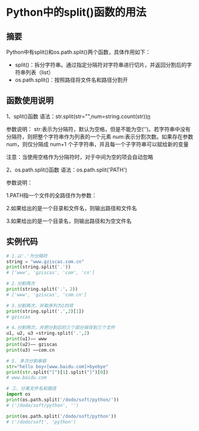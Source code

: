 # Python中的split()函数的用法

## 摘要

Python中有split()和os.path.split()两个函数，具体作用如下：

* split()：拆分字符串。通过指定分隔符对字符串进行切片，并返回分割后的字符串列表（list）
* os.path.split()：按照路径将文件名和路径分割开

## 函数使用说明

1、split()函数
语法：str.split(str="",num=string.count(str))[n]

参数说明：
str:表示为分隔符，默认为空格，但是不能为空('')。若字符串中没有分隔符，则把整个字符串作为列表的一个元素
num:表示分割次数。如果存在参数num，则仅分隔成 num+1 个子字符串，并且每一个子字符串可以赋给新的变量

[n]: 表示选取第n个分片

注意：当使用空格作为分隔符时，对于中间为空的项会自动忽略

 

2、os.path.split()函数
语法：os.path.split('PATH')

参数说明：

1.PATH指一个文件的全路径作为参数：

2.如果给出的是一个目录和文件名，则输出路径和文件名

3.如果给出的是一个目录名，则输出路径和为空文件名

## 实例代码

```python
# 1.以'.'为分隔符
string = "www.gziscas.com.cn"
print(string.split('.'))
# ['www', 'gziscas', 'com', 'cn']

# 2.分割两次
print(string.split('.'，2))
# ['www', 'gziscas', 'com.cn']

# 3.分割两次，并取序列为1的项
print(string.split('.',2)[1])
# gziscas

# 4.分割两次，并把分割后的三个部分保存到三个文件
u1, u2, u3 =string.split('.',2)
print(u1)—— www
print(u2)—— gziscas
print(u3) ——com.cn

# 5. 多次分割串联
str="hello boy<[www.baidu.com]>byebye"
print(str.split("[")[1].split("]")[0])
# www.baidu.com

# 三、分离文件名和路径
import os
print(os.path.split('/dodo/soft/python/'))
# ('/dodo/soft/python', '')

print(os.path.split('/dodo/soft/python'))
# ('/dodo/soft', 'python')


```

